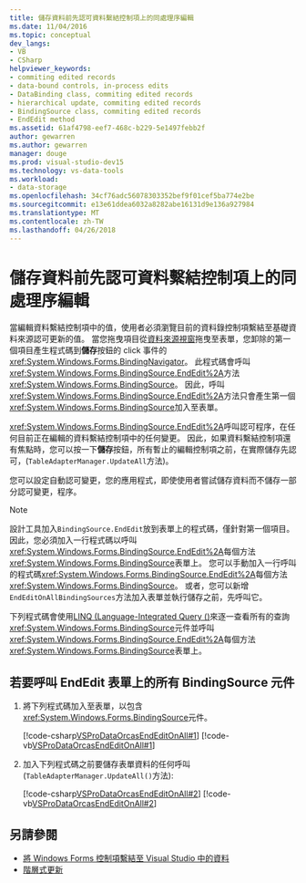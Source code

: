 ```yaml
---
title: 儲存資料前先認可資料繫結控制項上的同處理序編輯
ms.date: 11/04/2016
ms.topic: conceptual
dev_langs:
- VB
- CSharp
helpviewer_keywords:
- commiting edited records
- data-bound controls, in-process edits
- DataBinding class, commiting edited records
- hierarchical update, commiting edited records
- BindingSource class, commiting edited records
- EndEdit method
ms.assetid: 61af4798-eef7-468c-b229-5e1497febb2f
author: gewarren
ms.author: gewarren
manager: douge
ms.prod: visual-studio-dev15
ms.technology: vs-data-tools
ms.workload:
- data-storage
ms.openlocfilehash: 34cf76adc56078303352bef9f01cef5ba774e2be
ms.sourcegitcommit: e13e61ddea6032a8282abe16131d9e136a927984
ms.translationtype: MT
ms.contentlocale: zh-TW
ms.lasthandoff: 04/26/2018
---
```

# <a name="commit-in-process-edits-on-data-bound-controls-before-saving-data"></a>儲存資料前先認可資料繫結控制項上的同處理序編輯

當編輯資料繫結控制項中的值，使用者必須瀏覽目前的資料錄控制項繫結至基礎資料來源認可更新的值。 當您拖曳項目從[資料來源視窗](add-new-data-sources.md)拖曳至表單，您卸除的第一個項目產生程式碼到**儲存**按鈕的 click 事件的<xref:System.Windows.Forms.BindingNavigator>。 此程式碼會呼叫<xref:System.Windows.Forms.BindingSource.EndEdit%2A>方法<xref:System.Windows.Forms.BindingSource>。 因此，呼叫<xref:System.Windows.Forms.BindingSource.EndEdit%2A>方法只會產生第一個<xref:System.Windows.Forms.BindingSource>加入至表單。

<xref:System.Windows.Forms.BindingSource.EndEdit%2A>呼叫認可程序，在任何目前正在編輯的資料繫結控制項中的任何變更。 因此，如果資料繫結控制項還有焦點時，您可以按一下**儲存**按鈕，所有暫止的編輯控制項之前，在實際儲存先認可，(`TableAdapterManager.UpdateAll`方法)。

您可以設定自動認可變更，您的應用程式，即使使用者嘗試儲存資料而不儲存一部分認可變更，程序。

> [!NOTE]
> 設計工具加入`BindingSource.EndEdit`放到表單上的程式碼，僅針對第一個項目。 因此，您必須加入一行程式碼以呼叫<xref:System.Windows.Forms.BindingSource.EndEdit%2A>每個方法<xref:System.Windows.Forms.BindingSource>表單上。 您可以手動加入一行呼叫的程式碼<xref:System.Windows.Forms.BindingSource.EndEdit%2A>每個方法<xref:System.Windows.Forms.BindingSource>。 或者，您可以新增`EndEditOnAllBindingSources`方法加入表單並執行儲存之前，先呼叫它。

下列程式碼會使用[LINQ (Language-Integrated Query ()](/dotnet/csharp/linq/)來逐一查看所有的查詢<xref:System.Windows.Forms.BindingSource>元件並呼叫<xref:System.Windows.Forms.BindingSource.EndEdit%2A>每個方法<xref:System.Windows.Forms.BindingSource>表單上。

## <a name="to-call-endedit-for-all-bindingsource-components-on-a-form"></a>若要呼叫 EndEdit 表單上的所有 BindingSource 元件

1.  將下列程式碼加入至表單，以包含<xref:System.Windows.Forms.BindingSource>元件。

     [!code-csharp[VSProDataOrcasEndEditOnAll#1](../data-tools/codesnippet/CSharp/commit-in-process-edits-on-data-bound-controls-before-saving-data_1.cs)]
     [!code-vb[VSProDataOrcasEndEditOnAll#1](../data-tools/codesnippet/VisualBasic/commit-in-process-edits-on-data-bound-controls-before-saving-data_1.vb)]

2.  加入下列程式碼之前要儲存表單資料的任何呼叫 (`TableAdapterManager.UpdateAll()`方法):

     [!code-csharp[VSProDataOrcasEndEditOnAll#2](../data-tools/codesnippet/CSharp/commit-in-process-edits-on-data-bound-controls-before-saving-data_2.cs)]
     [!code-vb[VSProDataOrcasEndEditOnAll#2](../data-tools/codesnippet/VisualBasic/commit-in-process-edits-on-data-bound-controls-before-saving-data_2.vb)]

## <a name="see-also"></a>另請參閱

- [將 Windows Forms 控制項繫結至 Visual Studio 中的資料](../data-tools/bind-windows-forms-controls-to-data-in-visual-studio.md)
- [階層式更新](../data-tools/hierarchical-update.md)
